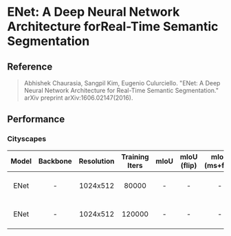 # ENet: A Deep Neural Network Architecture forReal-Time Semantic Segmentation

## Reference
> Abhishek Chaurasia, Sangpil Kim, Eugenio Culurciello. "ENet: A Deep Neural Network Architecture for
Real-Time Semantic Segmentation." arXiv preprint arXiv:1606.02147(2016).

## Performance

### Cityscapes

| Model | Backbone | Resolution | Training Iters | mIoU | mIoU (flip) | mIoU (ms+flip) | Links |
|:-:|:-:|:-:|:-:|:-:|:-:|:-:|:-:|
|ENet|-|1024x512|80000|-|-|-|[model](-) \| [log](-) \| [vdl](-)|
|ENet|-|1024x512|120000|-|-|-|[model](-) \| [log](-) \| [vdl](-)|
